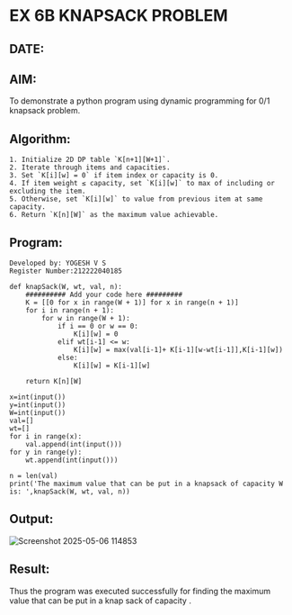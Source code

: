 # EX 6B KNAPSACK PROBLEM
## DATE:
## AIM:
To demonstrate a python program using dynamic programming for 0/1 knapsack problem.

## Algorithm:
```
1. Initialize 2D DP table `K[n+1][W+1]`.
2. Iterate through items and capacities.
3. Set `K[i][w] = 0` if item index or capacity is 0.
4. If item weight ≤ capacity, set `K[i][w]` to max of including or excluding the item.
5. Otherwise, set `K[i][w]` to value from previous item at same capacity.
6. Return `K[n][W]` as the maximum value achievable.
```

## Program:
```
Developed by: YOGESH V S
Register Number:212222040185

def knapSack(W, wt, val, n):
    ########## Add your code here #########
    K = [[0 for x in range(W + 1)] for x in range(n + 1)]
    for i in range(n + 1):
        for w in range(W + 1):
            if i == 0 or w == 0:
                K[i][w] = 0
            elif wt[i-1] <= w:
                K[i][w] = max(val[i-1]+ K[i-1][w-wt[i-1]],K[i-1][w])
            else:
                K[i][w] = K[i-1][w]
 
    return K[n][W]

x=int(input())
y=int(input())
W=int(input())
val=[]
wt=[]
for i in range(x):
    val.append(int(input()))
for y in range(y):
    wt.append(int(input()))

n = len(val)
print('The maximum value that can be put in a knapsack of capacity W is: ',knapSack(W, wt, val, n))
```

## Output:
![Screenshot 2025-05-06 114853](https://github.com/user-attachments/assets/47637dfb-95fd-4273-adb1-d876101cd06f)

## Result:
Thus the program was executed successfully for finding the maximum value that can be put in a knap sack of capacity .
